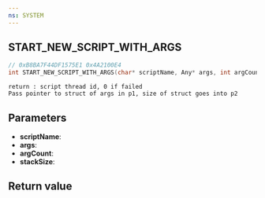 ```yaml
---
ns: SYSTEM
---
```

## START_NEW_SCRIPT_WITH_ARGS

```c
// 0xB8BA7F44DF1575E1 0x4A2100E4
int START_NEW_SCRIPT_WITH_ARGS(char* scriptName, Any* args, int argCount, int stackSize);
```

```
return : script thread id, 0 if failed  
Pass pointer to struct of args in p1, size of struct goes into p2  
```

## Parameters
* **scriptName**: 
* **args**: 
* **argCount**: 
* **stackSize**: 

## Return value
